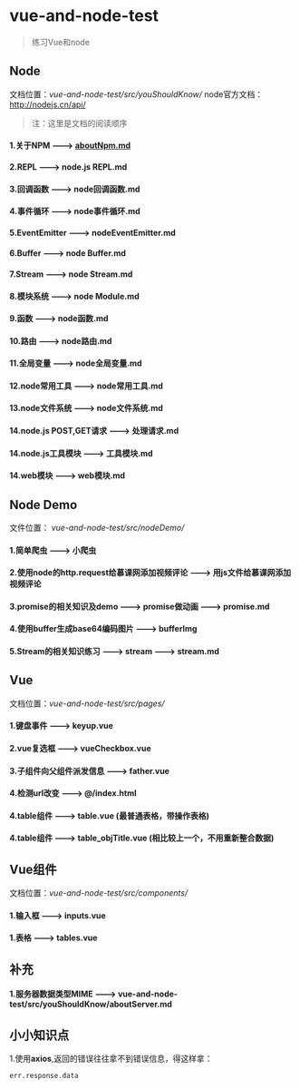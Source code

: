 # vue-and-node-test

> 练习Vue和node 

## Node
文档位置：*vue-and-node-test/src/youShouldKnow/*
node官方文档： http://nodejs.cn/api/

> 注：这里是文档的阅读顺序

#### 1.关于NPM ---> [aboutNpm.md](./youShouldKnow/aboutNpm.md)
#### 2.REPL ---> node.js REPL.md
#### 3.回调函数 ---> node回调函数.md
#### 4.事件循环 ---> node事件循环.md
#### 5.EventEmitter ---> nodeEventEmitter.md
#### 6.Buffer ---> node Buffer.md
#### 7.Stream ---> node Stream.md
#### 8.模块系统 ---> node Module.md
#### 9.函数 ---> node函数.md
#### 10.路由 ---> node路由.md
#### 11.全局变量 ---> node全局变量.md
#### 12.node常用工具 ---> node常用工具.md
#### 13.node文件系统 ---> node文件系统.md
#### 14.node.js POST,GET请求 ---> 处理请求.md
#### 14.node.js工具模块 ---> 工具模块.md
#### 14.web模块 ---> web模块.md



## Node Demo
文件位置： *vue-and-node-test/src/nodeDemo/*
#### 1.简单爬虫 ---> 小爬虫
#### 2.使用node的http.request给慕课网添加视频评论 ---> 用js文件给慕课网添加视频评论
#### 3.promise的相关知识及demo ---> promise做动画 ---> promise.md
#### 4.使用buffer生成base64编码图片 ---> bufferImg
#### 5.Stream的相关知识练习 ---> stream ---> stream.md


## Vue
文档位置：*vue-and-node-test/src/pages/*

#### 1.键盘事件 ---> keyup.vue
#### 2.vue复选框 ---> vueCheckbox.vue
#### 3.子组件向父组件派发信息 ---> father.vue
#### 4.检测url改变 ---> @/index.html
#### 4.table组件 ---> table.vue (最普通表格，带操作表格)
#### 4.table组件 ---> table_objTitle.vue (相比较上一个，不用重新整合数据)

## Vue组件
文档位置：*vue-and-node-test/src/components/*

#### 1.输入框 ---> inputs.vue
#### 1.表格 ---> tables.vue



## 补充
#### 1.服务器数据类型MIME ---> vue-and-node-test/src/youShouldKnow/aboutServer.md


## 小小知识点
1.使用**axios**,返回的错误往往拿不到错误信息，得这样拿：
```angular2html
err.response.data
```
